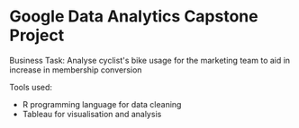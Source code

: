 # Google Data Analytics Capstone Project

Business Task: Analyse cyclist's bike usage for the marketing team to aid in increase in membership conversion

Tools used: 
- R programming language for data cleaning
- Tableau for visualisation and analysis
